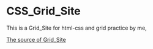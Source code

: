 # CSS_Grid_Site

This is a Grid_Site for html-css and grid practice by me,

[The source of Grid_Site](https://maktabkhooneh.org/)
